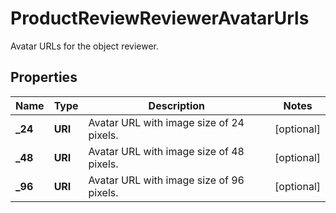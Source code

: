 

# ProductReviewReviewerAvatarUrls

Avatar URLs for the object reviewer.

## Properties

Name | Type | Description | Notes
------------ | ------------- | ------------- | -------------
**_24** | **URI** | Avatar URL with image size of 24 pixels. |  [optional]
**_48** | **URI** | Avatar URL with image size of 48 pixels. |  [optional]
**_96** | **URI** | Avatar URL with image size of 96 pixels. |  [optional]




